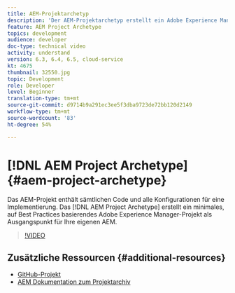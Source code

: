 ```yaml
---
title: AEM-Projektarchetyp
description: 'Der AEM-Projektarchetyp erstellt ein Adobe Experience Manager-Projekt mit minimalen Best Practices als Ausgangspunkt für Ihre eigenen AEM-Projekte. '
feature: AEM Project Archetype
topics: development
audience: developer
doc-type: technical video
activity: understand
version: 6.3, 6.4, 6.5, cloud-service
kt: 4675
thumbnail: 32550.jpg
topic: Development
role: Developer
level: Beginner
translation-type: tm+mt
source-git-commit: d9714b9a291ec3ee5f3dba9723de72bb120d2149
workflow-type: tm+mt
source-wordcount: '83'
ht-degree: 54%

---
```



# [!DNL AEM Project Archetype] {#aem-project-archetype}

Das AEM-Projekt enthält sämtlichen Code und alle Konfigurationen für eine Implementierung. Das [!DNL AEM Project Archetype] erstellt ein minimales, auf Best Practices basierendes Adobe Experience Manager-Projekt als Ausgangspunkt für Ihre eigenen AEM.

>[!VIDEO](https://video.tv.adobe.com/v/32550/?quality=12&learn=on)

## Zusätzliche Ressourcen {#additional-resources}

* [GitHub-Projekt](https://github.com/adobe/aem-project-archetype)
* [AEM Dokumentation zum Projektarchiv](https://docs.adobe.com/content/help/de-DE/experience-manager-core-components/using/developing/archetype/overview.html)
